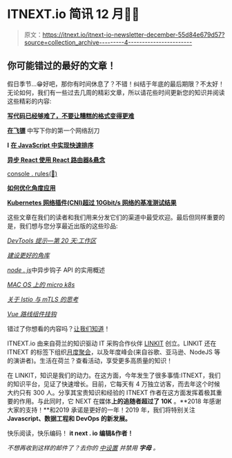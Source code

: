 # ITNEXT.io 简讯 12 月🎇🥂

> 原文：<https://itnext.io/itnext-io-newsletter-december-55d84e679d57?source=collection_archive---------4----------------------->

## 你可能错过的最好的文章！

假日季节…😁好吧，那你有时间休息了？不错！纠结于年底的最后期限？不太好！无论如何，我们有一些过去几周的精彩文章，所以请花些时间更新您的知识并阅读这些精彩的内容:

[**写代码已经够难了，不要让糟糕的格式变得更难**](/keep-code-consistent-across-developers-the-easy-way-with-prettier-eslint-60bb7e91b76c)

[**在飞镖**](/write-your-first-web-scraper-in-dart-243c7bb4d05) 中写下你的第一个网络刮刀

**I** [**在 JavaScript 中实现快速排序**](/implementing-quicksort-in-javascript-e1acfa16d033)

[**异步 React 使用 React 路由器&悬念**](/async-react-using-react-router-suspense-a86ade1176dc)

[console . rules(💪)](/console-rules-b30560fc2367)

[**如何优化角度应用**](/how-to-optimize-angular-applications-99bfab0f0b7c)

[**Kubernetes 网络插件(CNI)超过 10Gbit/s 网络的基准测试结果**](/benchmark-results-of-kubernetes-network-plugins-cni-over-10gbit-s-network-36475925a560)

这些文章在我们的读者和我们用来分发它们的渠道中最受欢迎。最后但同样重要的是，我们想与您分享最近出版的这些珍品:

[*DevTools 提示—第 20 天:工作区*](/devtools-tips-day-20-workspace-c5aab022d3c7)

[*建设更好的角库*](/building-better-angular-libraries-part-1-217b3af7a3a1)

[*node . js*](/a-pragmatic-overview-of-async-hooks-api-in-node-js-e514b31460e9)中异步钩子 API 的实用概述

[*MAC OS 上的 micro k8s*](/microk8s-on-macos-98f1de3aa63e)

[*关于 Istio 与 mTLS 的思考*](/musings-about-istio-with-mtls-c64b551fe104)

[*Vue 路线组件挂钩*](/vue-custom-route-hooks-3f50cc30bb87)

错过了你想看的内容吗？[让我们知道](mailto:submit@itnext.io)！

ITNEXT.io 由来自荷兰的知识驱动 IT 采购合作伙伴 [LINKIT](https://www.linkit.nl/en?utm_source=newsletter&utm_medium=email&utm_campaign=second_newsletter) 创立。LINKIT 还在 ITNEXT 的标签下组织[月度聚会](https://www.meetup.com/itnext)，以及年度峰会(来自谷歌、亚马逊、NodeJS 等的演讲者)。生活在荷兰？查看活动，享受更多高质量的知识！

在 LINKIT，知识是我们的动力。在这方面，今年发生了很多事情:ITNEXT，我们的知识平台，见证了快速增长。目前，它每天有 4 万独立访客，而去年这个时候大约只有 300 人。分享其宝贵知识和经验的 ITNEXT 作者在这方面发挥着极其重要的作用。与此同时，它 NEXT 在媒体**上的追随者超过了 10K** 。**2018 年感谢大家的支持！**和2019 承诺是更好的一年！2019 年，我们将特别关注 **Javascript、数据工程和 DevOps 的新发展。**

快乐阅读，快乐编码！
**it next . io 编辑&作者！**

*不想再收到这样的邮件了？去你的* [*中设置*](https://medium.com/me/settings) *并禁用* ***字母*** *。*